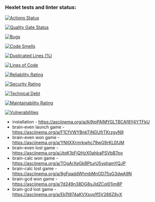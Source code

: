 ### Hexlet tests and linter status:
[![Actions Status](https://github.com/kimdeun/devops-engineer-from-scratch-project-49/actions/workflows/hexlet-check.yml/badge.svg)](https://github.com/kimdeun/devops-engineer-from-scratch-project-49/actions)

[![Quality Gate Status](https://sonarcloud.io/api/project_badges/measure?project=kimdeun_devops-engineer-from-scratch-project-49&metric=alert_status)](https://sonarcloud.io/summary/new_code?id=kimdeun_devops-engineer-from-scratch-project-49)

[![Bugs](https://sonarcloud.io/api/project_badges/measure?project=kimdeun_devops-engineer-from-scratch-project-49&metric=bugs)](https://sonarcloud.io/summary/new_code?id=kimdeun_devops-engineer-from-scratch-project-49)

[![Code Smells](https://sonarcloud.io/api/project_badges/measure?project=kimdeun_devops-engineer-from-scratch-project-49&metric=code_smells)](https://sonarcloud.io/summary/new_code?id=kimdeun_devops-engineer-from-scratch-project-49)

[![Duplicated Lines (%)](https://sonarcloud.io/api/project_badges/measure?project=kimdeun_devops-engineer-from-scratch-project-49&metric=duplicated_lines_density)](https://sonarcloud.io/summary/new_code?id=kimdeun_devops-engineer-from-scratch-project-49)

[![Lines of Code](https://sonarcloud.io/api/project_badges/measure?project=kimdeun_devops-engineer-from-scratch-project-49&metric=ncloc)](https://sonarcloud.io/summary/new_code?id=kimdeun_devops-engineer-from-scratch-project-49)

[![Reliability Rating](https://sonarcloud.io/api/project_badges/measure?project=kimdeun_devops-engineer-from-scratch-project-49&metric=reliability_rating)](https://sonarcloud.io/summary/new_code?id=kimdeun_devops-engineer-from-scratch-project-49)

[![Security Rating](https://sonarcloud.io/api/project_badges/measure?project=kimdeun_devops-engineer-from-scratch-project-49&metric=security_rating)](https://sonarcloud.io/summary/new_code?id=kimdeun_devops-engineer-from-scratch-project-49)

[![Technical Debt](https://sonarcloud.io/api/project_badges/measure?project=kimdeun_devops-engineer-from-scratch-project-49&metric=sqale_index)](https://sonarcloud.io/summary/new_code?id=kimdeun_devops-engineer-from-scratch-project-49)

[![Maintainability Rating](https://sonarcloud.io/api/project_badges/measure?project=kimdeun_devops-engineer-from-scratch-project-49&metric=sqale_rating)](https://sonarcloud.io/summary/new_code?id=kimdeun_devops-engineer-from-scratch-project-49)

[![Vulnerabilities](https://sonarcloud.io/api/project_badges/measure?project=kimdeun_devops-engineer-from-scratch-project-49&metric=vulnerabilities)](https://sonarcloud.io/summary/new_code?id=kimdeun_devops-engineer-from-scratch-project-49)

- installation - https://asciinema.org/a/Ai9jpPAlMYGLTBCAf8Y4YTFkU
- brain-even launch game - https://asciinema.org/a/F1CfVWYBnkTjNGUfrTKrzgvN9
- brain-even won game - https://asciinema.org/a/YNIIXXrmrkwhc79wG9rKL0fJM
- brain-even lost game - https://asciinema.org/a/JtqK1bFjQHzX0ahbaPSVbB7po
- brain-calc won game - https://asciinema.org/a/TOgArXeGkBPturU5yphamYQJP
- brain-calc lost game - https://asciinema.org/a/8gFqaddWhmbMnOD75sG3dwA9N
- brain-gcd won game - https://asciinema.org/a/7d249n38DG8sJIdZCql01im8P
- brain-gcd lost game - https://asciinema.org/a/EbTt974aKVXsvp1f5V266Z8vX
